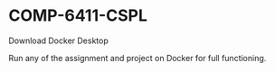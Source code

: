 # COMP-6411-CSPL

Download Docker Desktop

Run any of the assignment and project on Docker for full functioning.
